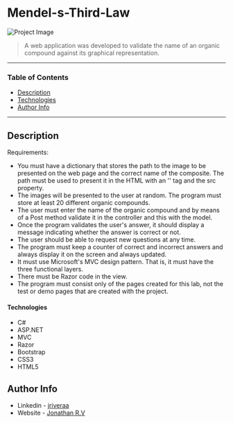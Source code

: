 # Mendel-s-Third-Law



![Project Image](https://www.palomar.edu/anthro/mendel/images/first_cross_pollination.gif)

> A web application was developed to validate the name of an organic compound against its graphical representation.

---

### Table of Contents

- [Description](#description)
- [Technologies](#technologies)
- [Author Info](#author-info)

---

## Description
Requirements:

- You must have a dictionary that stores the path to the image to be presented on the web page and the correct name of the composite. The path must be used to present it in the HTML with an '<img>' tag and the src property.
- The images will be presented to the user at random. The program must store at least 20 different organic compounds.
- The user must enter the name of the organic compound and by means of a Post method validate it in the controller and this with the model.
- Once the program validates the user's answer, it should display a message indicating whether the answer is correct or not.
- The user should be able to request new questions at any time.
- The program must keep a counter of correct and incorrect answers and always display it on the screen and always updated.
- It must use Microsoft's MVC design pattern. That is, it must have the three functional layers. 
- There must be Razor code in the view.
- The program must consist only of the pages created for this lab, not the test or demo pages that are created with the project.

#### Technologies

- C#
- ASP.NET
- MVC
- Razor
- Bootstrap
- CSS3
- HTML5

## Author Info

- Linkedin - [jriveraa](https://www.linkedin.com/in/jriveraaa/)
- Website - [Jonathan R.V](https://riveraaj.github.io/Portfolio/)
